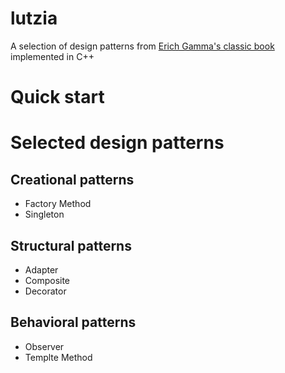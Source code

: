 lutzia
======

A selection of design patterns from [Erich Gamma's classic book](https://www.amazon.com/Design-Patterns-Elements-Reusable-Object-Oriented/dp/0201633612/) implemented in C++

# Quick start


# Selected design patterns

## Creational patterns

* Factory Method
* Singleton

## Structural patterns

* Adapter
* Composite
* Decorator

## Behavioral patterns

* Observer
* Templte Method

